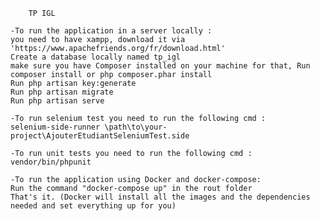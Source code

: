 
        TP IGL

    -To run the application in a server locally : 
    you need to have xampp, download it via 'https://www.apachefriends.org/fr/download.html' 
    Create a database locally named tp_igl 
    make sure you have Composer installed on your machine for that, Run composer install or php composer.phar install 
    Run php artisan key:generate 
    Run php artisan migrate 
    Run php artisan serve

    -To run selenium test you need to run the following cmd : 
    selenium-side-runner \path\to\your-project\AjouterEtudiantSeleniumTest.side

    -To run unit tests you need to run the following cmd : vendor/bin/phpunit

    -To run the application using Docker and docker-compose: 
    Run the command "docker-compose up" in the rout folder
    That's it. (Docker will install all the images and the dependencies needed and set everything up for you)
